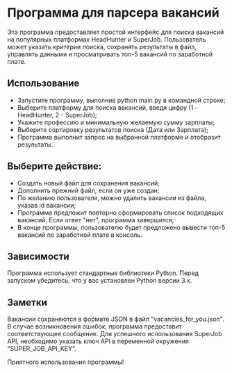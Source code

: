 # Программа для парсера вакансий

Эта программа предоставляет простой интерфейс для поиска вакансий на популярных платформах HeadHunter и SuperJob. 
Пользователь может указать критерии поиска, сохранять результаты в файл, управлять данными и просматривать 
топ-5 вакансий по заработной плате.

## Использование

- Запустите программу, выполнив python main.py в командной строке;
- Выберите платформу для поиска вакансий, введя цифру (1 - HeadHunter, 2 - SuperJob);
- Укажите профессию и минимальную желаемую сумму зарплаты;
- Выберите сортировку результатов поиска (Дата или Зарплата);
- Программа выполнит запрос на выбранной платформе и отобразит результаты.

## Выберите действие:

- Создать новый файл для сохранения вакансий;
- Дополнить прежний файл, если он уже создан;
- По желанию пользователя, можно удалить вакансии из файла, указав id вакансии;
- Программа предложит повторно сформировать список подходящих вакансий. Если ответ "нет", программа завершится;
- В конце программы, пользователю будет предложено вывести топ-5 вакансий по заработной плате в консоль.

## Зависимости

Программа использует стандартные библиотеки Python. Перед запуском убедитесь, что у вас установлен Python версии 3.x.

## Заметки

Вакансии сохраняются в формате JSON в файл "vacancies_for_you.json".
В случае возникновения ошибок, программа предоставит соответствующее сообщение.
Для успешного использования SuperJob API, необходимо указать ключ API в переменной окружения "SUPER_JOB_API_KEY".

Приятного использования программы!
